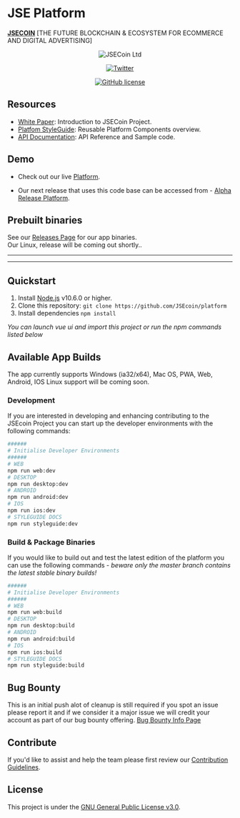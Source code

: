 # JSE Platform

**[JSECOIN](https://jsecoin.com/)** [THE FUTURE BLOCKCHAIN & ECOSYSTEM FOR ECOMMERCE AND DIGITAL ADVERTISING]

<div align="center">

![JSECoin Ltd](https://jsecoin.com/docs/images/JSECoin_split_desktop_browser_small.png)

[![Twitter](https://img.shields.io/twitter/url/https/github.com/JSEcoin/platform.svg?style=social)](https://twitter.com/intent/tweet?text=Wow:&url=https%3A%2F%2Fgithub.com%2FJSEcoin%2Fplatform)

[![GitHub license](https://img.shields.io/github/license/JSEcoin/platform.svg)](https://github.com/JSEcoin/platform/blob/master/LICENSE)

</div>


## Resources

- [White Paper](https://jsecoin.com/whitepaper.pdf): Introduction to JSECoin Project.
- [Platfom StyleGuide](https://jsecoin.com/styleguide): Reusable Platform Components overview.
- [API Documentation](https://developer.jsecoin.com/API): API Reference and Sample code.

## Demo
- Check out our live [Platform](https://platform.jsecoin.com).

- Our next release that uses this code base can be accessed from - 
[Alpha Release Platform](https://alpha.jsecoin.com).

## Prebuilt binaries
See our [Releases Page](https://github.com/JSEcoin/platform/releases) for our app binaries.  
Our Linux, release will be coming out shortly..


---
---


## Quickstart

1. Install [Node.js](https://nodejs.org) v10.6.0 or higher.
2. Clone this repository: `git clone https://github.com/JSEcoin/platform`
3. Install dependencies `npm install`

_You can launch vue ui and import this project or run the npm commands listed below_

## Available App Builds
The app currently supports Windows (ia32/x64), Mac OS, PWA, Web, Android, IOS
Linux support will be coming soon.

### Development

If you are interested in developing and enhancing contributing to the JSEcoin Project you can start up the developer environments with the following commands:

```bash
######
# Initialise Developer Environments
######
# WEB
npm run web:dev
# DESKTOP
npm run desktop:dev
# ANDROID
npm run android:dev
# IOS
npm run ios:dev
# STYLEGUIDE DOCS
npm run styleguide:dev
```

### Build & Package Binaries

If you would like to build out and test the latest edition of the platform you can use the following commands - 
_beware only the master branch contains the latest stable binary builds!_

```bash
######
# Initialise Developer Environments
######
# WEB
npm run web:build
# DESKTOP
npm run desktop:build
# ANDROID
npm run android:build
# IOS
npm run ios:build
# STYLEGUIDE DOCS
npm run styleguide:build
```

## Bug Bounty
This is an initial push alot of cleanup is still required if you spot an issue please report it and if we consider it a major issue we will credit your account as part of our bug bounty offering.
[Bug Bounty Info Page](https://jsecoin.com/en/oddJobs/bugBounty)

## Contribute
If you'd like to assist and help the team please first review our [Contribution Guidelines](./CONTRIBUTING.md).

## License
This project is under the [GNU General Public License v3.0](./LICENSE.md).
